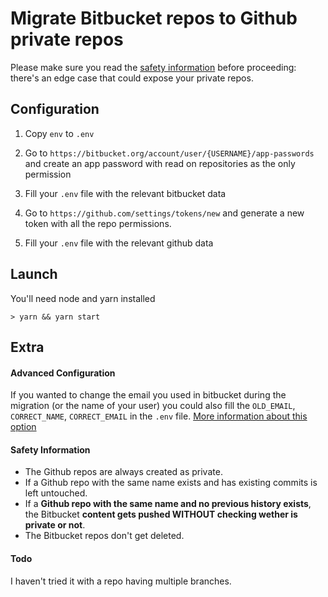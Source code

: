 # Migrate Bitbucket repos to Github private repos

Please make sure you read the [safety information](https://github.com/cedmax/bitbucket-to-github#safety-information) before proceeding: there's an edge case that could expose your private repos.

## Configuration

1. Copy `env` to `.env`

2. Go to `https://bitbucket.org/account/user/{USERNAME}/app-passwords` and create an app password with read on repositories as the only permission

3. Fill your `.env` file with the relevant bitbucket data

4. Go to `https://github.com/settings/tokens/new` and generate a new token with all the repo permissions.

5. Fill your `.env` file with the relevant github data

## Launch

You'll need node and yarn installed

`> yarn && yarn start`

## Extra

#### Advanced Configuration

If you wanted to change the email you used in bitbucket during the migration (or the name of your user) you could also fill the `OLD_EMAIL`, `CORRECT_NAME`, `CORRECT_EMAIL` in the `.env` file. [More information about this option](https://help.github.com/articles/changing-author-info/)

#### Safety Information

- The Github repos are always created as private.
- If a Github repo with the same name exists and has existing commits is left untouched.
- If a **Github repo with the same name and no previous history exists**, the Bitbucket **content gets pushed WITHOUT checking wether is private or not**.
- The Bitbucket repos don't get deleted.

#### Todo

I haven't tried it with a repo having multiple branches.
